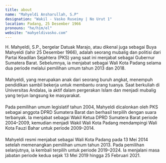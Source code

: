```yaml
---
title: about
name: "Mahyeldi Ansharullah, S.P"
designation: "Wakil - Vasko Ruseimy | No Urut 1"
location: Padang, 25 Desember 1966
pronouns: "he/him/el"
website: "mahyeldivasko.com"
---
```


H. Mahyeldi, S.P., bergelar Datuak Marajo, atau dikenal juga sebagai Buya Mahyeldi (lahir 25 Desember 1966), adalah seorang mubalig dan politisi dari Partai Keadilan Sejahtera (PKS) yang saat ini menjabat sebagai Gubernur Sumatera Barat. Sebelumnya, ia menjabat sebagai Wali Kota Padang selama dua periode melalui pemilihan umum tahun 2013 dan 2018.<p style="margin-bottom: 20px;">

Mahyeldi, yang merupakan anak dari seorang buruh angkat, menempuh pendidikan sambil bekerja untuk membantu orang tuanya. Saat berkuliah di Universitas Andalas, ia aktif dalam pergerakan Islam dan menjadi mubalig yang terjun langsung ke masyarakat.<p style="margin-bottom: 20px;">

Pada pemilihan umum legislatif tahun 2004, Mahyeldi dicalonkan oleh PKS sebagai anggota DPRD Sumatera Barat dan berhasil terpilih dengan suara terbanyak. Ia menjabat sebagai Wakil Ketua DPRD Sumatera Barat periode 2004–2009, kemudian menjadi Wakil Wali Kota Padang mendampingi Wali Kota Fauzi Bahar untuk periode 2009–2014.<p style="margin-bottom: 20px;">

Mahyeldi resmi menjabat sebagai Wali Kota Padang pada 13 Mei 2014 setelah memenangkan pemilihan umum tahun 2013. Pada pemilihan selanjutnya, ia kembali terpilih untuk periode 2019–2024. Ia menjalani masa jabatan periode kedua sejak 13 Mei 2019 hingga 25 Februari 2021.
